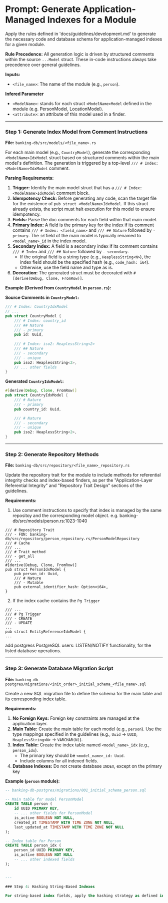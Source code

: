 # Prompt: Generate Application-Managed Indexes for a Module

Apply the rules defined in 'docs/guidelines/development.md' to generate the necessary code and database schema for application-managed indexes for a given module.

**Rule Precedence:** All generation logic is driven by structured comments within the source `...Model` struct. These in-code instructions always take precedence over general guidelines.

**Inputs:**
-   `<file_name>`: The name of the module (e.g., `person`).

**Infered Parameter**
-   `<ModelName>`: stands for each struct `<ModelName>Model` defined in the module (e.g. PersonModel, LocationModel). 
-   `<attribute>`: an attribute of this model used in a finder.
---


### Step 1: Generate Index Model from Comment Instructions

**File:** `banking-db/src/models/<file_name>.rs`

For each main model (e.g., `CountryModel`), generate the corresponding `<ModelName>IdxModel` struct based on structured comments within the main model's definition. The generation is triggered by a top-level `/// # Index: <ModelName>IdxModel` comment.

**Parsing Requirements:**
1.  **Trigger:** Identify the main model struct that has a `/// # Index: <ModelName>IdxModel` comment block.
2.  **Idempotency Check:** Before generating any code, scan the target file for the existence of `pub struct <ModelName>IdxModel`. If this struct already exists, the script must halt execution for this model to ensure idempotency.
3.  **Fields:** Parse the doc comments for each field within that main model.
4.  **Primary Index:** A field is the primary key for the index if its comment contains `/// # Index: <field_name>` and `/// ## Nature` followed by `- primary`. The `id` field of the main model is typically renamed to `<model_name>_id` in the index model.
5.  **Secondary Index:** A field is a secondary index if its comment contains `/// # Index` and `/// ## Nature` followed by `- secondary`.
    *   If the original field is a string type (e.g., `HeaplessString<N>`), the index field should be the specified hash (e.g., `code_hash: i64`).
    *   Otherwise, use the field name and type as is.
6.  **Decoration:** The generated struct must be decorated with `#[derive(Debug, Clone, FromRow)]`.

**Example (Derived from `CountryModel` in `person.rs`):**

**Source Comments in `CountryModel`:**
```rust
/// # Index: CountryIdxModel
// ...
pub struct CountryModel {
    /// # Index: country_id
    /// ## Nature
    /// - primary
    pub id: Uuid,
    
    /// # Index: iso2: HeaplessString<2>
    /// ## Nature
    /// - secondary
    /// - unique
    pub iso2: HeaplessString<2>,
    // ... other fields
}
```

**Generated `CountryIdxModel`:**
```rust
#[derive(Debug, Clone, FromRow)]
pub struct CountryIdxModel {
    /// # Nature
    /// - primary
    pub country_id: Uuid,

    /// # Nature
    /// - secondary
    /// - unique
    pub iso2: HeaplessString<2>,
}
```

---

### Step 2: Generate Repository Methods

**File:** `banking-db/src/repository/<file_name>_repository.rs`

Update the repository trait for the module to include methods for referential integrity checks and index-based finders, as per the "Application-Layer Referential Integrity" and "Repository Trait Design" sections of the guidelines.

**Requirements:**
1. Use comment instructions to specify that index is managed by the same repositoy and the corresponding model object. e.g.
banking-db/src/models/person.rs:1023-1040
```
/// # Repository Trait
/// - FQN: banking-db/src/repository/person_repository.rs/PersonModelRepository
/// # Cache
/// ...
/// # Trait method
/// - get_all
/// ...
#[derive(Debug, Clone, FromRow)]
pub struct PersonIdxModel {
    pub person_id: Uuid,
    /// # Nature
    /// - Mutable
    pub external_identifier_hash: Option<i64>,
}
```

2. If the index cache contains the `Pg Trigger`
```
/// ...
/// # Pg Trigger
/// - CREATE
/// - UPDATE
...
pub struct EntityReferenceIdxModel {
...
```

add postgress PostgreSQL users: LISTEN/NOTIFY functionality, for the listed database operations.

---

### Step 3: Generate Database Migration Script

**File:** `banking-db-postgres/migrations/<init_order>_initial_schema_<file_name>.sql`

Create a new SQL migration file to define the schema for the main table and its corresponding index table.

**Requirements:**
1.  **No Foreign Keys:** Foreign key constraints are managed at the application layer.
2.  **Main Table:** Create the main table for each model (e.g., `person`). Use the type mappings specified in the guidelines (e.g., `Uuid` -> `UUID`, `HeaplessString<N>` -> `VARCHAR(N)`).
3.  **Index Table:** Create the index table named `<model_name>_idx` (e.g., `person_idx`).
    *   The primary key should be `<model_name>_id: Uuid`.
    *   Include columns for all indexed fields.
4.  **Database Indexes:** Do not create database `INDEX`, except on the primary key

**Example (`person` module):**
```sql
-- banking-db-postgres/migrations/001_initial_schema_person.sql

-- Main table for model PersonModel
CREATE TABLE person (
    id UUID PRIMARY KEY,
    -- ... other fields for PersonModel
    is_active BOOLEAN NOT NULL,
    created_at TIMESTAMP WITH TIME ZONE NOT NULL,
    last_updated_at TIMESTAMP WITH TIME ZONE NOT NULL
);

-- Index table for Person
CREATE TABLE person_idx (
    person_id UUID PRIMARY KEY,
    is_active BOOLEAN NOT NULL
    -- ... other indexed fields
);


---

### Step 4: Hashing String-Based Indexes

For string-based index fields, apply the hashing strategy as defined in the "Hashing String-Based Indexes" section of `docs/guidelines/development.md`. This involves using a fast hashing algorithm (e.g., `xxhash`), storing the hash in the index table, and handling potential collisions in the repository.
